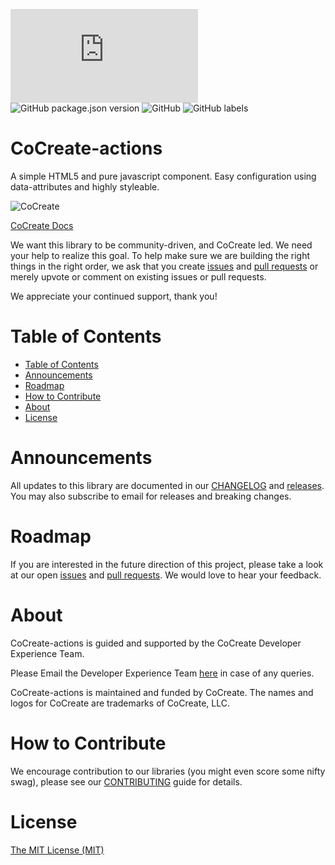 ![GitHub file size in bytes](https://img.shields.io/github/size/CoCreate-app/CoCreate-actions/dist/CoCreate-actions.min.js?label=minified%20size&style=for-the-badge) 
![GitHub package.json version](https://img.shields.io/github/package-json/v/CoCreate-app/CoCreate-actions?style=for-the-badge)
![GitHub](https://img.shields.io/github/license/CoCreate-app/CoCreate-actions?style=for-the-badge) 
![GitHub labels](https://img.shields.io/github/labels/CoCreate-app/CoCreate-actions/help%20wanted?style=for-the-badge)

# CoCreate-actions
A simple HTML5 and pure javascript component. Easy configuration using data-attributes and highly styleable.

![CoCreate](https://cdn.cocreate.app/logo.png)

[CoCreate Docs](https://cocreate.app/documentation/CoCreate-actions)


We want this library to be community-driven, and CoCreate led. We need your help to realize this goal. To help make sure we are building the right things in the right order, we ask that you create [issues](https://github.com/CoCreate-app/Realtime_Admin_CRM_and_CMS/issues) and [pull requests](https://github.com/CoCreate-app/Realtime_Admin_CRM_and_CMS/pulls) or merely upvote or comment on existing issues or pull requests.

We appreciate your continued support, thank you!

# Table of Contents

- [Table of Contents](#table-of-contents)
- [Announcements](#announcements)
- [Roadmap](#roadmap)
- [How to Contribute](#how-to-contribute)
- [About](#about)
- [License](#license)

<a name="announcements"></a>
# Announcements

All updates to this library are documented in our [CHANGELOG](https://github.com/CoCreate-app/CoCreate-actions/blob/master/CHANGELOG.md) and [releases](https://github.com/CoCreate-app/CoCreate-actions/releases). You may also subscribe to email for releases and breaking changes. 

<a name="roadmap"></a>
# Roadmap

If you are interested in the future direction of this project, please take a look at our open [issues](https://github.com/CoCreate-app/CoCreate-actions/issues) and [pull requests](https://github.com/CoCreate-app/CoCreate-actions/pulls). We would love to hear your feedback.


<a name="about"></a>
# About

CoCreate-actions is guided and supported by the CoCreate Developer Experience Team.

Please Email the Developer Experience Team [here](mailto:develop@cocreate.app) in case of any queries.

CoCreate-actions is maintained and funded by CoCreate. The names and logos for CoCreate are trademarks of CoCreate, LLC.

<a name="contribute"></a>
# How to Contribute

We encourage contribution to our libraries (you might even score some nifty swag), please see our [CONTRIBUTING](https://github.com/CoCreate-app/CoCreate-actions/blob/master/CONTRIBUTING.md) guide for details.

# License
[The MIT License (MIT)](https://github.com/CoCreate-app/CoCreate-actions/blob/master/LICENSE)
